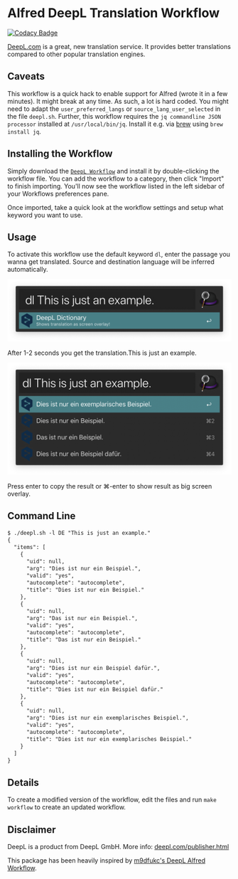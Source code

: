 # Alfred DeepL Translation Workflow

[![Codacy Badge](https://api.codacy.com/project/badge/Grade/2606c47ea1924445b4f81a962dc11700)](https://app.codacy.com/app/AlexanderWillner/deepl-alfred-workflow2?utm_source=github.com&utm_medium=referral&utm_content=AlexanderWillner/deepl-alfred-workflow2&utm_campaign=Badge_Grade_Dashboard)

[DeepL.com](https://www.deepl.com/) is a great, new translation service. It provides better translations compared to other popular translation engines. 

## Caveats

This workflow is a quick hack to enable support for Alfred (wrote it in a few minutes). It might break at any time. As such, a lot is hard coded. You might need to adapt the ```user_preferred_langs``` or ```source_lang_user_selected``` in the file ```deepl.sh```. Further, this workflow requires the ```jq commandline JSON processor``` installed at ```/usr/local/bin/jq```. Install it e.g. via [brew](https://brew.sh) using ```brew install jq```.

## Installing the Workflow

Simply download the [```DeepL Workflow```](https://github.com/AlexanderWillner/deepl-alfred-workflow2/blob/master/Deepl-Translate.alfredworkflow?raw=true) and install it by double-clicking the workflow file. You can add the workflow to a category, then click "Import" to finish importing. You'll now see the workflow listed in the left sidebar of your Workflows preferences pane.

Once imported, take a quick look at the workflow settings and setup what keyword you want to use.

## Usage

To activate this workflow use the default keyword ```dl```, enter the passage you wanna get translated. Source and destination language will be inferred automatically.

![Search](Screenshot-Search.png)

After 1-2 seconds you get the translation.This is just an example.

![Result](Screenshot-Result.png)

Press enter to copy the result or ⌘-enter to show result as big screen overlay.

## Command Line

```
$ ./deepl.sh -l DE "This is just an example."
{
  "items": [
    {
      "uid": null,
      "arg": "Dies ist nur ein Beispiel.",
      "valid": "yes",
      "autocomplete": "autocomplete",
      "title": "Dies ist nur ein Beispiel."
    },
    {
      "uid": null,
      "arg": "Das ist nur ein Beispiel.",
      "valid": "yes",
      "autocomplete": "autocomplete",
      "title": "Das ist nur ein Beispiel."
    },
    {
      "uid": null,
      "arg": "Dies ist nur ein Beispiel dafür.",
      "valid": "yes",
      "autocomplete": "autocomplete",
      "title": "Dies ist nur ein Beispiel dafür."
    },
    {
      "uid": null,
      "arg": "Dies ist nur ein exemplarisches Beispiel.",
      "valid": "yes",
      "autocomplete": "autocomplete",
      "title": "Dies ist nur ein exemplarisches Beispiel."
    }
  ]
}
```

## Details

To create a modified version of the workflow, edit the files and run ```make workflow``` to create an updated workflow.

## Disclaimer

DeepL is a product from DeepL GmbH. More info: [deepl.com/publisher.html](https://www.deepl.com/publisher.html)

This package has been heavily inspired by [m9dfukc's DeepL Alfred Workflow](https://github.com/m9dfukc/deepl-alfred-workflow).


